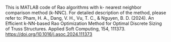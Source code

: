 This is MATLAB code of Rao algorithms with k- nearest neighbor comparison method (k-NNC). 
For detailed description of the method, please refer to: Pham, H. A., Dang, V. H., Vu, T. C., & Nguyen, B. D. (2024). 
An Efficient k-NN-based Rao Optimization Method for Optimal Discrete Sizing of Truss Structures. Applied Soft Computing, 154, 111373. 
https://doi.org/10.1016/j.asoc.2024.111373
